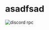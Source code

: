 # asadfsad
![discord rpc](https://github.com/Bmh8000/asadfsad/assets/106713803/076adefd-4535-4545-a180-8b955259973e)


